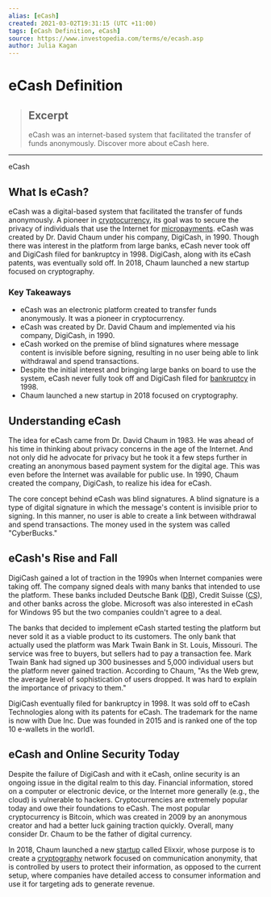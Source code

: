 ```yaml
---
alias: [eCash]
created: 2021-03-02T19:31:15 (UTC +11:00)
tags: [eCash Definition, eCash]
source: https://www.investopedia.com/terms/e/ecash.asp
author: Julia Kagan
---
```


# eCash Definition

> ## Excerpt
> eCash was an internet-based system that facilitated the transfer of funds anonymously. Discover more about eCash here.

---

eCash
## What Is eCash?

eCash was a digital-based system that facilitated the transfer of funds anonymously. A pioneer in [cryptocurrency](https://www.investopedia.com/terms/c/cryptocurrency.asp), its goal was to secure the privacy of individuals that use the Internet for [micropayments](https://www.investopedia.com/terms/m/micropayment.asp). eCash was created by Dr. David Chaum under his company, DigiCash, in 1990. Though there was interest in the platform from large banks, eCash never took off and DigiCash filed for bankruptcy in 1998. DigiCash, along with its eCash patents, was eventually sold off. In 2018, Chaum launched a new startup focused on cryptography.

### Key Takeaways

-   eCash was an electronic platform created to transfer funds anonymously. It was a pioneer in cryptocurrency.
-   eCash was created by Dr. David Chaum and implemented via his company, DigiCash, in 1990.
-   eCash worked on the premise of blind signatures where message content is invisible before signing, resulting in no user being able to link withdrawal and spend transactions.
-   Despite the initial interest and bringing large banks on board to use the system, eCash never fully took off and DigiCash filed for [bankruptcy](https://www.investopedia.com/terms/b/bankruptcy.asp) in 1998.
-   Chaum launched a new startup in 2018 focused on cryptography.

## Understanding eCash

The idea for eCash came from Dr. David Chaum in 1983. He was ahead of his time in thinking about privacy concerns in the age of the Internet. And not only did he advocate for privacy but he took it a few steps further in creating an anonymous based payment system for the digital age. This was even before the Internet was available for public use. In 1990, Chaum created the company, DigiCash, to realize his idea for eCash.

The core concept behind eCash was blind signatures. A blind signature is a type of digital signature in which the message's content is invisible prior to signing. In this manner, no user is able to create a link between withdrawal and spend transactions. The money used in the system was called "CyberBucks."

## eCash's Rise and Fall

DigiCash gained a lot of traction in the 1990s when Internet companies were taking off. The company signed deals with many banks that intended to use the platform. These banks included Deutsche Bank ([DB](https://www.investopedia.com/markets/quote?tvwidgetsymbol=db)), Credit Suisse ([CS](https://www.investopedia.com/markets/quote?tvwidgetsymbol=cs)), and other banks across the globe. Microsoft was also interested in eCash for Windows 95 but the two companies couldn't agree to a deal.

The banks that decided to implement eCash started testing the platform but never sold it as a viable product to its customers. The only bank that actually used the platform was Mark Twain Bank in St. Louis, Missouri. The service was free to buyers, but sellers had to pay a transaction fee. Mark Twain Bank had signed up 300 businesses and 5,000 individual users but the platform never gained traction. According to Chaum, "As the Web grew, the average level of sophistication of users dropped. It was hard to explain the importance of privacy to them."

DigiCash eventually filed for bankruptcy in 1998. It was sold off to eCash Technologies along with its patents for eCash. The trademark for the name is now with Due Inc. Due was founded in 2015 and is ranked one of the top 10 e-wallets in the world1.

## eCash and Online Security Today

Despite the failure of DigiCash and with it eCash, online security is an ongoing issue in the digital realm to this day. Financial information, stored on a computer or electronic device, or the Internet more generally (e.g., the cloud) is vulnerable to hackers. Cryptocurrencies are extremely popular today and owe their foundations to eCash. The most popular cryptocurrency is Bitcoin, which was created in 2009 by an anonymous creator and had a better luck gaining traction quickly. Overall, many consider Dr. Chaum to be the father of digital currency.

In 2018, Chaum launched a new [startup](https://www.investopedia.com/terms/s/startup.asp) called Elixxir, whose purpose is to create a [cryptography](https://www.investopedia.com/tech/explaining-crypto-cryptocurrency/) network focused on communication anonymity, that is controlled by users to protect their information, as opposed to the current setup, where companies have detailed access to consumer information and use it for targeting ads to generate revenue.
